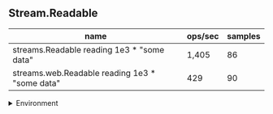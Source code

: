## Stream.Readable

|name|ops/sec|samples|
|-|-|-|
|streams.Readable reading 1e3 * "some data"|1,405|86|
|streams.web.Readable reading 1e3 * "some data"|429|90|


<details>
<summary>Environment</summary>

* __Machine:__ linux x64 | 2 vCPUs | 6.8GB Mem
* __Run:__ Tue Oct 10 2023 21:48:49 GMT+0000 (Coordinated Universal Time)
</details>

<!--
{"environment":{"platform":"linux","arch":"x64","cpus":2,"totalMemory":6.759757995605469},"benchmarks":"[{\"timeStamp\":1696974523148,\"currentTarget\":{\"0\":{\"name\":\"streams.Readable reading 1e3 * \\\"some data\\\"\",\"options\":{\"async\":false,\"defer\":true,\"delay\":0.005,\"initCount\":1,\"maxTime\":5,\"minSamples\":5,\"minTime\":0.05},\"async\":false,\"defer\":true,\"delay\":0.005,\"initCount\":1,\"maxTime\":5,\"minSamples\":5,\"minTime\":0.05,\"id\":1,\"stats\":{\"moe\":0.00015522851217262312,\"rme\":21.806894708625972,\"sem\":0.00007919822049623628,\"deviation\":0.0007344540824042437,\"mean\":0.0007118322633585271,\"sample\":[0.0074333820000000005,0.000844673859375,0.00087977946875,0.0006466068076923077,0.0006420207948717949,0.0006417220641025641,0.0006484282222222222,0.000742822086419753,0.0006262473950617284,0.0006351402222222221,0.0006278745925925926,0.0006303191111111112,0.0006460874320987655,0.0006274412592592592,0.000628207950617284,0.0006297585925925926,0.0006197287160493827,0.0006276721234567902,0.0006157784512195123,0.0006243908658536586,0.000618849256097561,0.000623034743902439,0.0006216810487804878,0.0006279970609756098,0.0006314422804878049,0.0006216042195121951,0.0006213066463414634,0.0006162418780487805,0.0006311435853658537,0.0006345244512195122,0.0006198669146341464,0.0006161851463414634,0.0006282524024390244,0.0006167485609756098,0.0006166936829268293,0.000620633987804878,0.0006322061219512195,0.0006158522073170732,0.0006217498536585365,0.0006190985975609756,0.0006212425365853658,0.000617321743902439,0.0006192303048780488,0.0006165363658536586,0.0006192290853658536,0.0006138399878048781,0.0006131680243902438,0.0006130814390243902,0.000615360743902439,0.0006105594390243903,0.000658077243902439,0.0006068756506024096,0.0006097901566265061,0.000611495,0.000613045626506024,0.0006171517108433734,0.0006344833012048194,0.0006189601686746988,0.0006158709759036145,0.0006202782771084337,0.0006123938192771084,0.0006399942289156626,0.0006138287710843374,0.0006157348192771084,0.000642730421686747,0.000619086686746988,0.0006727682289156627,0.0006855575903614458,0.0006822756144578314,0.0006418039036144578,0.000622655421686747,0.0006111130722891567,0.0006147649277108433,0.0006216939518072289,0.0006158275903614458,0.0006214517831325301,0.0006152372289156627,0.0006151155421686747,0.0006171529156626506,0.0006207409277108434,0.0006315258072289156,0.0006288375903614457,0.0006288785542168675,0.0006189723614457831,0.0006182157228915662,0.0006504247228915662],\"variance\":5.394227991602597e-7},\"times\":{\"cycle\":0.05908207785875775,\"elapsed\":5.964,\"period\":0.0007118322633585271,\"timeStamp\":1696974517184},\"_timerId\":{\"_idleTimeout\":5,\"_idlePrev\":null,\"_idleNext\":null,\"_idleStart\":94,\"_repeat\":null,\"_destroyed\":true},\"events\":{\"complete\":[]},\"running\":false,\"count\":83,\"cycles\":3,\"hz\":1404.8253380394085},\"1\":{\"name\":\"streams.web.Readable reading 1e3 * \\\"some data\\\"\",\"options\":{\"async\":false,\"defer\":true,\"delay\":0.005,\"initCount\":1,\"maxTime\":5,\"minSamples\":5,\"minTime\":0.05},\"async\":false,\"defer\":true,\"delay\":0.005,\"initCount\":1,\"maxTime\":5,\"minSamples\":5,\"minTime\":0.05,\"id\":2,\"stats\":{\"moe\":0.0000069990330047682836,\"rme\":0.30030162484845485,\"sem\":0.0000035709352065144306,\"deviation\":0.000033876865888408025,\"mean\":0.0023306677106060603,\"sample\":[0.0023390049090909093,0.0023506732272727273,0.0023573325,0.0023488550454545455,0.002368655409090909,0.0023394094090909093,0.0023346775454545455,0.0023632689545454544,0.0023566642727272727,0.0023390594090909093,0.002339527590909091,0.002349446,0.002336209409090909,0.0023295728636363636,0.0023229091363636367,0.0023235364545454544,0.0023454686363636366,0.002482948318181818,0.0024061924545454544,0.002345414045454545,0.002326545590909091,0.002326231909090909,0.0023380093636363635,0.002333495681818182,0.002340041272727273,0.0023286319545454547,0.002322677318181818,0.0023310047272727275,0.002342204909090909,0.0023267000909090907,0.002327268318181818,0.0023359957272727273,0.0023215318181818182,0.002334441181818182,0.002336013909090909,0.0023256000909090907,0.0023220955,0.0023445822727272726,0.002340227636363636,0.002326872818181818,0.0023803419545454546,0.002364878090909091,0.002313740818181818,0.0023251728181818182,0.0023229909545454544,0.0023242455,0.002324950090909091,0.002336723,0.002334354818181818,0.0025328400909090908,0.0023050042727272724,0.0023068861363636363,0.0023135135,0.002310927090909091,0.002315022636363636,0.0023153954090909088,0.0023039633636363637,0.0023060679545454546,0.002324154590909091,0.0023087089090909093,0.0023028314999999997,0.002341641272727273,0.0023115407727272727,0.0023253319090909092,0.0023415912727272727,0.0023217136818181818,0.0023101316363636363,0.0023293592272727276,0.0023210636818181817,0.0023164408636363637,0.0023286774545454546,0.0023171499545454545,0.002299976954545455,0.0023053315454545456,0.002294585909090909,0.0023318138636363637,0.002305958818181818,0.0023030951363636363,0.0022941677272727275,0.0023563597272727274,0.002305858818181818,0.0023084225000000002,0.0023111816818181816,0.0023110543636363635,0.0022932086363636364,0.0022945722727272726,0.0022923449545454544,0.0023009860454545456,0.002302622409090909,0.0023021996818181818],\"variance\":1.1476420424211833e-9},\"times\":{\"cycle\":0.05127468963333333,\"elapsed\":5.926,\"period\":0.0023306677106060603,\"timeStamp\":1696974523168},\"_timerId\":{\"_idleTimeout\":5,\"_idlePrev\":null,\"_idleNext\":null,\"_idleStart\":6078,\"_repeat\":null,\"_destroyed\":true},\"events\":{\"complete\":[]},\"running\":false,\"count\":22,\"cycles\":6,\"hz\":429.06159271411656},\"options\":{},\"events\":{\"start\":[null],\"cycle\":[null,null],\"complete\":[null,null]},\"length\":2,\"running\":false},\"type\":\"cycle\",\"target\":{\"name\":\"streams.Readable reading 1e3 * \\\"some data\\\"\",\"options\":{\"async\":false,\"defer\":true,\"delay\":0.005,\"initCount\":1,\"maxTime\":5,\"minSamples\":5,\"minTime\":0.05},\"async\":false,\"defer\":true,\"delay\":0.005,\"initCount\":1,\"maxTime\":5,\"minSamples\":5,\"minTime\":0.05,\"id\":1,\"stats\":{\"moe\":0.00015522851217262312,\"rme\":21.806894708625972,\"sem\":0.00007919822049623628,\"deviation\":0.0007344540824042437,\"mean\":0.0007118322633585271,\"sample\":[0.0074333820000000005,0.000844673859375,0.00087977946875,0.0006466068076923077,0.0006420207948717949,0.0006417220641025641,0.0006484282222222222,0.000742822086419753,0.0006262473950617284,0.0006351402222222221,0.0006278745925925926,0.0006303191111111112,0.0006460874320987655,0.0006274412592592592,0.000628207950617284,0.0006297585925925926,0.0006197287160493827,0.0006276721234567902,0.0006157784512195123,0.0006243908658536586,0.000618849256097561,0.000623034743902439,0.0006216810487804878,0.0006279970609756098,0.0006314422804878049,0.0006216042195121951,0.0006213066463414634,0.0006162418780487805,0.0006311435853658537,0.0006345244512195122,0.0006198669146341464,0.0006161851463414634,0.0006282524024390244,0.0006167485609756098,0.0006166936829268293,0.000620633987804878,0.0006322061219512195,0.0006158522073170732,0.0006217498536585365,0.0006190985975609756,0.0006212425365853658,0.000617321743902439,0.0006192303048780488,0.0006165363658536586,0.0006192290853658536,0.0006138399878048781,0.0006131680243902438,0.0006130814390243902,0.000615360743902439,0.0006105594390243903,0.000658077243902439,0.0006068756506024096,0.0006097901566265061,0.000611495,0.000613045626506024,0.0006171517108433734,0.0006344833012048194,0.0006189601686746988,0.0006158709759036145,0.0006202782771084337,0.0006123938192771084,0.0006399942289156626,0.0006138287710843374,0.0006157348192771084,0.000642730421686747,0.000619086686746988,0.0006727682289156627,0.0006855575903614458,0.0006822756144578314,0.0006418039036144578,0.000622655421686747,0.0006111130722891567,0.0006147649277108433,0.0006216939518072289,0.0006158275903614458,0.0006214517831325301,0.0006152372289156627,0.0006151155421686747,0.0006171529156626506,0.0006207409277108434,0.0006315258072289156,0.0006288375903614457,0.0006288785542168675,0.0006189723614457831,0.0006182157228915662,0.0006504247228915662],\"variance\":5.394227991602597e-7},\"times\":{\"cycle\":0.05908207785875775,\"elapsed\":5.964,\"period\":0.0007118322633585271,\"timeStamp\":1696974517184},\"_timerId\":{\"_idleTimeout\":5,\"_idlePrev\":null,\"_idleNext\":null,\"_idleStart\":94,\"_repeat\":null,\"_destroyed\":true},\"events\":{\"complete\":[]},\"running\":false,\"count\":83,\"cycles\":3,\"hz\":1404.8253380394085},\"aborted\":false},{\"timeStamp\":1696974529094,\"currentTarget\":{\"0\":{\"name\":\"streams.Readable reading 1e3 * \\\"some data\\\"\",\"options\":{\"async\":false,\"defer\":true,\"delay\":0.005,\"initCount\":1,\"maxTime\":5,\"minSamples\":5,\"minTime\":0.05},\"async\":false,\"defer\":true,\"delay\":0.005,\"initCount\":1,\"maxTime\":5,\"minSamples\":5,\"minTime\":0.05,\"id\":1,\"stats\":{\"moe\":0.00015522851217262312,\"rme\":21.806894708625972,\"sem\":0.00007919822049623628,\"deviation\":0.0007344540824042437,\"mean\":0.0007118322633585271,\"sample\":[0.0074333820000000005,0.000844673859375,0.00087977946875,0.0006466068076923077,0.0006420207948717949,0.0006417220641025641,0.0006484282222222222,0.000742822086419753,0.0006262473950617284,0.0006351402222222221,0.0006278745925925926,0.0006303191111111112,0.0006460874320987655,0.0006274412592592592,0.000628207950617284,0.0006297585925925926,0.0006197287160493827,0.0006276721234567902,0.0006157784512195123,0.0006243908658536586,0.000618849256097561,0.000623034743902439,0.0006216810487804878,0.0006279970609756098,0.0006314422804878049,0.0006216042195121951,0.0006213066463414634,0.0006162418780487805,0.0006311435853658537,0.0006345244512195122,0.0006198669146341464,0.0006161851463414634,0.0006282524024390244,0.0006167485609756098,0.0006166936829268293,0.000620633987804878,0.0006322061219512195,0.0006158522073170732,0.0006217498536585365,0.0006190985975609756,0.0006212425365853658,0.000617321743902439,0.0006192303048780488,0.0006165363658536586,0.0006192290853658536,0.0006138399878048781,0.0006131680243902438,0.0006130814390243902,0.000615360743902439,0.0006105594390243903,0.000658077243902439,0.0006068756506024096,0.0006097901566265061,0.000611495,0.000613045626506024,0.0006171517108433734,0.0006344833012048194,0.0006189601686746988,0.0006158709759036145,0.0006202782771084337,0.0006123938192771084,0.0006399942289156626,0.0006138287710843374,0.0006157348192771084,0.000642730421686747,0.000619086686746988,0.0006727682289156627,0.0006855575903614458,0.0006822756144578314,0.0006418039036144578,0.000622655421686747,0.0006111130722891567,0.0006147649277108433,0.0006216939518072289,0.0006158275903614458,0.0006214517831325301,0.0006152372289156627,0.0006151155421686747,0.0006171529156626506,0.0006207409277108434,0.0006315258072289156,0.0006288375903614457,0.0006288785542168675,0.0006189723614457831,0.0006182157228915662,0.0006504247228915662],\"variance\":5.394227991602597e-7},\"times\":{\"cycle\":0.05908207785875775,\"elapsed\":5.964,\"period\":0.0007118322633585271,\"timeStamp\":1696974517184},\"_timerId\":{\"_idleTimeout\":5,\"_idlePrev\":null,\"_idleNext\":null,\"_idleStart\":94,\"_repeat\":null,\"_destroyed\":true},\"events\":{\"complete\":[]},\"running\":false,\"count\":83,\"cycles\":3,\"hz\":1404.8253380394085},\"1\":{\"name\":\"streams.web.Readable reading 1e3 * \\\"some data\\\"\",\"options\":{\"async\":false,\"defer\":true,\"delay\":0.005,\"initCount\":1,\"maxTime\":5,\"minSamples\":5,\"minTime\":0.05},\"async\":false,\"defer\":true,\"delay\":0.005,\"initCount\":1,\"maxTime\":5,\"minSamples\":5,\"minTime\":0.05,\"id\":2,\"stats\":{\"moe\":0.0000069990330047682836,\"rme\":0.30030162484845485,\"sem\":0.0000035709352065144306,\"deviation\":0.000033876865888408025,\"mean\":0.0023306677106060603,\"sample\":[0.0023390049090909093,0.0023506732272727273,0.0023573325,0.0023488550454545455,0.002368655409090909,0.0023394094090909093,0.0023346775454545455,0.0023632689545454544,0.0023566642727272727,0.0023390594090909093,0.002339527590909091,0.002349446,0.002336209409090909,0.0023295728636363636,0.0023229091363636367,0.0023235364545454544,0.0023454686363636366,0.002482948318181818,0.0024061924545454544,0.002345414045454545,0.002326545590909091,0.002326231909090909,0.0023380093636363635,0.002333495681818182,0.002340041272727273,0.0023286319545454547,0.002322677318181818,0.0023310047272727275,0.002342204909090909,0.0023267000909090907,0.002327268318181818,0.0023359957272727273,0.0023215318181818182,0.002334441181818182,0.002336013909090909,0.0023256000909090907,0.0023220955,0.0023445822727272726,0.002340227636363636,0.002326872818181818,0.0023803419545454546,0.002364878090909091,0.002313740818181818,0.0023251728181818182,0.0023229909545454544,0.0023242455,0.002324950090909091,0.002336723,0.002334354818181818,0.0025328400909090908,0.0023050042727272724,0.0023068861363636363,0.0023135135,0.002310927090909091,0.002315022636363636,0.0023153954090909088,0.0023039633636363637,0.0023060679545454546,0.002324154590909091,0.0023087089090909093,0.0023028314999999997,0.002341641272727273,0.0023115407727272727,0.0023253319090909092,0.0023415912727272727,0.0023217136818181818,0.0023101316363636363,0.0023293592272727276,0.0023210636818181817,0.0023164408636363637,0.0023286774545454546,0.0023171499545454545,0.002299976954545455,0.0023053315454545456,0.002294585909090909,0.0023318138636363637,0.002305958818181818,0.0023030951363636363,0.0022941677272727275,0.0023563597272727274,0.002305858818181818,0.0023084225000000002,0.0023111816818181816,0.0023110543636363635,0.0022932086363636364,0.0022945722727272726,0.0022923449545454544,0.0023009860454545456,0.002302622409090909,0.0023021996818181818],\"variance\":1.1476420424211833e-9},\"times\":{\"cycle\":0.05127468963333333,\"elapsed\":5.926,\"period\":0.0023306677106060603,\"timeStamp\":1696974523168},\"_timerId\":{\"_idleTimeout\":5,\"_idlePrev\":null,\"_idleNext\":null,\"_idleStart\":6078,\"_repeat\":null,\"_destroyed\":true},\"events\":{\"complete\":[]},\"running\":false,\"count\":22,\"cycles\":6,\"hz\":429.06159271411656},\"options\":{},\"events\":{\"start\":[null],\"cycle\":[null,null],\"complete\":[null,null]},\"length\":2,\"running\":false},\"type\":\"cycle\",\"target\":{\"name\":\"streams.web.Readable reading 1e3 * \\\"some data\\\"\",\"options\":{\"async\":false,\"defer\":true,\"delay\":0.005,\"initCount\":1,\"maxTime\":5,\"minSamples\":5,\"minTime\":0.05},\"async\":false,\"defer\":true,\"delay\":0.005,\"initCount\":1,\"maxTime\":5,\"minSamples\":5,\"minTime\":0.05,\"id\":2,\"stats\":{\"moe\":0.0000069990330047682836,\"rme\":0.30030162484845485,\"sem\":0.0000035709352065144306,\"deviation\":0.000033876865888408025,\"mean\":0.0023306677106060603,\"sample\":[0.0023390049090909093,0.0023506732272727273,0.0023573325,0.0023488550454545455,0.002368655409090909,0.0023394094090909093,0.0023346775454545455,0.0023632689545454544,0.0023566642727272727,0.0023390594090909093,0.002339527590909091,0.002349446,0.002336209409090909,0.0023295728636363636,0.0023229091363636367,0.0023235364545454544,0.0023454686363636366,0.002482948318181818,0.0024061924545454544,0.002345414045454545,0.002326545590909091,0.002326231909090909,0.0023380093636363635,0.002333495681818182,0.002340041272727273,0.0023286319545454547,0.002322677318181818,0.0023310047272727275,0.002342204909090909,0.0023267000909090907,0.002327268318181818,0.0023359957272727273,0.0023215318181818182,0.002334441181818182,0.002336013909090909,0.0023256000909090907,0.0023220955,0.0023445822727272726,0.002340227636363636,0.002326872818181818,0.0023803419545454546,0.002364878090909091,0.002313740818181818,0.0023251728181818182,0.0023229909545454544,0.0023242455,0.002324950090909091,0.002336723,0.002334354818181818,0.0025328400909090908,0.0023050042727272724,0.0023068861363636363,0.0023135135,0.002310927090909091,0.002315022636363636,0.0023153954090909088,0.0023039633636363637,0.0023060679545454546,0.002324154590909091,0.0023087089090909093,0.0023028314999999997,0.002341641272727273,0.0023115407727272727,0.0023253319090909092,0.0023415912727272727,0.0023217136818181818,0.0023101316363636363,0.0023293592272727276,0.0023210636818181817,0.0023164408636363637,0.0023286774545454546,0.0023171499545454545,0.002299976954545455,0.0023053315454545456,0.002294585909090909,0.0023318138636363637,0.002305958818181818,0.0023030951363636363,0.0022941677272727275,0.0023563597272727274,0.002305858818181818,0.0023084225000000002,0.0023111816818181816,0.0023110543636363635,0.0022932086363636364,0.0022945722727272726,0.0022923449545454544,0.0023009860454545456,0.002302622409090909,0.0023021996818181818],\"variance\":1.1476420424211833e-9},\"times\":{\"cycle\":0.05127468963333333,\"elapsed\":5.926,\"period\":0.0023306677106060603,\"timeStamp\":1696974523168},\"_timerId\":{\"_idleTimeout\":5,\"_idlePrev\":null,\"_idleNext\":null,\"_idleStart\":6078,\"_repeat\":null,\"_destroyed\":true},\"events\":{\"complete\":[]},\"running\":false,\"count\":22,\"cycles\":6,\"hz\":429.06159271411656},\"aborted\":false}]"}-->

